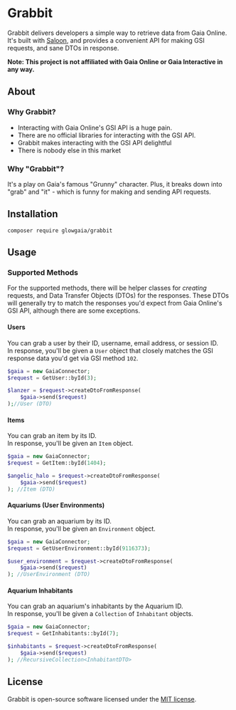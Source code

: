 # Grabbit

Grabbit delivers developers a simple way to retrieve data from Gaia Online. It's built with [Saloon](https://github.com/saloonphp/saloon), and provides a convenient API for making GSI requests, and sane DTOs in response.

**Note: This project is not affiliated with Gaia Online or Gaia Interactive in any way.**

## About
### Why Grabbit?

- Interacting with Gaia Online's GSI API is a huge pain.
- There are no official libraries for interacting with the GSI API.
- Grabbit makes interacting with the GSI API delightful
- There is nobody else in this market

### Why "Grabbit"?

It's a play on Gaia's famous "Grunny" character. Plus, it breaks down into "grab" and "it" - which is funny for making and sending API requests.

## Installation

`composer require glowgaia/grabbit`

## Usage

### Supported Methods

For the supported methods, there will be helper classes for *creating* requests, and Data Transfer Objects (DTOs) for the responses. These DTOs will generally try to match the responses you'd expect from Gaia Online's GSI API, although there are some exceptions.

#### Users

You can grab a user by their ID, username, email address, or session ID.  
In response, you'll be given a `User` object that closely matches the GSI response data you'd get via GSI method `102`.

```php
$gaia = new GaiaConnector;
$request = GetUser::byId(3);

$lanzer = $request->createDtoFromResponse(
    $gaia->send($request)
);//User (DTO)
```

#### Items

You can grab an item by its ID.  
In response, you'll be given an `Item` object.

```php
$gaia = new GaiaConnector;
$request = GetItem::byId(1404);

$angelic_halo = $request->createDtoFromResponse(
    $gaia->send($request)
); //Item (DTO)
```

#### Aquariums (User Environments)
You can grab an aquarium by its ID.  
In response, you'll be given an `Environment` object.

```php
$gaia = new GaiaConnector;
$request = GetUserEnvironment::byId(9116373);

$user_environment = $request->createDtoFromResponse(
    $gaia->send($request)
); //UserEnvironment (DTO)
```

#### Aquarium Inhabitants
You can grab an aquarium's inhabitants by the Aquarium ID.  
In response, you'll be given a `Collection` of `Inhabitant` objects.

```php
$gaia = new GaiaConnector;
$request = GetInhabitants::byId(7);

$inhabitants = $request->createDtoFromResponse(
    $gaia->send($request)
); //RecursiveCollection<InhabitantDTO>
```

## License
Grabbit is open-source software licensed under the [MIT license](LICENSE).